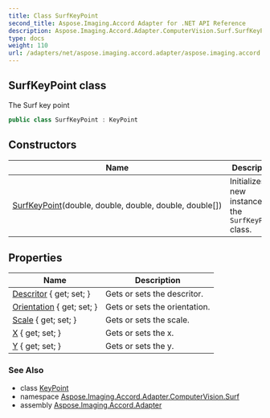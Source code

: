 ```yaml
---
title: Class SurfKeyPoint
second_title: Aspose.Imaging.Accord Adapter for .NET API Reference
description: Aspose.Imaging.Accord.Adapter.ComputerVision.Surf.SurfKeyPoint class. The Surf key point
type: docs
weight: 110
url: /adapters/net/aspose.imaging.accord.adapter/aspose.imaging.accord.adapter.computervision.surf/surfkeypoint/
---
```

## SurfKeyPoint class

The Surf key point

```csharp
public class SurfKeyPoint : KeyPoint
```

## Constructors

| Name | Description |
| --- | --- |
| [SurfKeyPoint](surfkeypoint/)(double, double, double, double, double[]) | Initializes a new instance of the `SurfKeyPoint` class. |

## Properties

| Name | Description |
| --- | --- |
| [Descritor](../../aspose.imaging.accord.adapter.computervision.surf/surfkeypoint/descritor/) { get; set; } | Gets or sets the descritor. |
| [Orientation](../../aspose.imaging.accord.adapter.computervision/keypoint/orientation/) { get; set; } | Gets or sets the orientation. |
| [Scale](../../aspose.imaging.accord.adapter.computervision/keypoint/scale/) { get; set; } | Gets or sets the scale. |
| [X](../../aspose.imaging.accord.adapter.computervision/keypoint/x/) { get; set; } | Gets or sets the x. |
| [Y](../../aspose.imaging.accord.adapter.computervision/keypoint/y/) { get; set; } | Gets or sets the y. |

### See Also

* class [KeyPoint](../../aspose.imaging.accord.adapter.computervision/keypoint/)
* namespace [Aspose.Imaging.Accord.Adapter.ComputerVision.Surf](../../aspose.imaging.accord.adapter.computervision.surf/)
* assembly [Aspose.Imaging.Accord.Adapter](../../)


